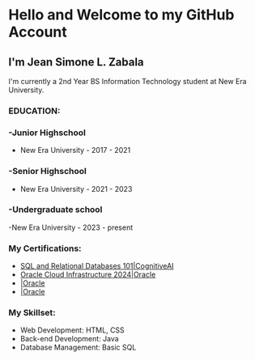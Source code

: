 # Hello and Welcome to my GitHub Account

## I'm Jean Simone L. Zabala
I'm currently a 2nd Year BS Information Technology student at New Era University.

### EDUCATION:
### -Junior Highschool
- New Era University - 2017 - 2021

### -Senior Highschool
- New Era University - 2021 - 2023

### -Undergraduate school
-New Era University - 2023 - present

### My Certifications:
- [SQL and Relational Databases 101|CognitiveAI](https://courses.cognitiveclass.ai/certificates/239c0420e09742f0b7faca2d91384da3)
- [Oracle Cloud Infrastructure 2024|Oracle](https://brm-certview.oracle.com/ords/certview/ecertificate?ssn=OC5434382&trackId=OCI2024FNDCFA&key=f1b94e20f8afa4db476cf8657626d156ecbee387)
- [|Oracle]()
- [|Oracle]()

### My Skillset:
- Web Development: HTML, CSS
- Back-end Development: Java
- Database Management: Basic SQL

